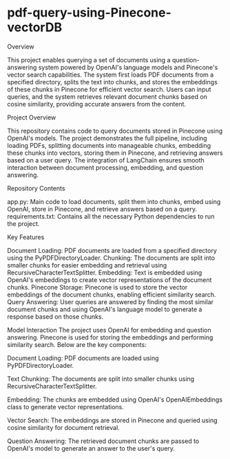 # pdf-query-using-Pinecone-vectorDB

Overview

This project enables querying a set of documents using a question-answering system powered by OpenAI's language models and Pinecone's vector search capabilities. The system first loads PDF documents from a specified directory, splits the text into chunks, and stores the embeddings of these chunks in Pinecone for efficient vector search. Users can input queries, and the system retrieves relevant document chunks based on cosine similarity, providing accurate answers from the content.

Project Overview

This repository contains code to query documents stored in Pinecone using OpenAI's models. The project demonstrates the full pipeline, including loading PDFs, splitting documents into manageable chunks, embedding these chunks into vectors, storing them in Pinecone, and retrieving answers based on a user query. The integration of LangChain ensures smooth interaction between document processing, embedding, and question answering.

Repository Contents

app.py: Main code to load documents, split them into chunks, embed using OpenAI, store in Pinecone, and retrieve answers based on a query.
requirements.txt: Contains all the necessary Python dependencies to run the project.

Key Features

Document Loading: PDF documents are loaded from a specified directory using the PyPDFDirectoryLoader.
Chunking: The documents are split into smaller chunks for easier embedding and retrieval using RecursiveCharacterTextSplitter.
Embedding: Text is embedded using OpenAI's embeddings to create vector representations of the document chunks.
Pinecone Storage: Pinecone is used to store the vector embeddings of the document chunks, enabling efficient similarity search.
Query Answering: User queries are answered by finding the most similar document chunks and using OpenAI's language model to generate a response based on those chunks.

Model Interaction
The project uses OpenAI for embedding and question answering. Pinecone is used for storing the embeddings and performing similarity search. Below are the key components:

Document Loading: PDF documents are loaded using PyPDFDirectoryLoader.

Text Chunking: The documents are split into smaller chunks using RecursiveCharacterTextSplitter.

Embedding: The chunks are embedded using OpenAI's OpenAIEmbeddings class to generate vector representations.

Vector Search: The embeddings are stored in Pinecone and queried using cosine similarity for document retrieval.

Question Answering: The retrieved document chunks are passed to OpenAI's model to generate an answer to the user's query.
